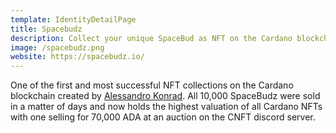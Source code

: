 ```yaml
---
template: IdentityDetailPage
title: Spacebudz
description: Collect your unique SpaceBud as NFT on the Cardano blockchain.
image: /spacebudz.png
website: https://spacebudz.io/
---
```


One of the first and most successful NFT collections on the Cardano blockchain created by [Alessandro Konrad](/en/identities/alessandro-berry.md). All 10,000 SpaceBudz were sold in a matter of days and now holds the highest valuation of all Cardano NFTs with one selling for 70,000 ADA at an auction on the CNFT discord server.

<YoutubeVideo url="https://www.youtube.com/watch?v=aVSkF97oQew"/>

